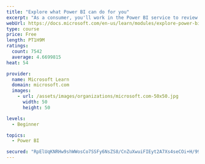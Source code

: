 ```yaml
---
title: "Explore what Power BI can do for you"
excerpt: "As a consumer, you'll work in the Power BI service to review and interact with content that has been shared with you. This module provides the foundational information that you need to work effectively in the Power BI service."
webUrl: https://docs.microsoft.com/en-us/learn/modules/explore-power-bi-service/
type: course
price: Free
length: PT1H9M
ratings:
  count: 7542
  average: 4.6699815
heat: 54

provider:
  name: Microsoft Learn
  domain: microsoft.com
  images:
    - url: /assets/images/organizations/microsoft.com-50x50.jpg
      width: 50
      height: 50

levels:
  - Beginner

topics:
  - Power BI

secured: "RpElUqKNRHw9shWWosCo7SSFy6NsZS8/CnZuXwuiFIEyt2A7Xs4seCOi+H/99lTOwSngGgy5sbqnS/oqgg64Wva6SD5lfEANGM9k8BDM+iZLzXn4vqucwK2A7yinG/KoAeiMYjiHcsOUOc5kP7WyKnkhchjFRZysscYzVod+uYM8Oriyp4Mza/CarGminLWYvfU0Aa5oIMenGna8GoUX2Dpw71zXTantzoCHMCsnRzRX0evugWR7X60/gajHm4SX99Ap8ySuyueZ3n8yyqVH+CvlFp6Gm1M+f+Ka8PdndGSULx9PQe3uf6E2W/gBo6f3VUyslAbUqHy1C79nG8OUsiOuozDlhVdA4nAo/HdpjmfT8ufVINCBp5Zlqp3fAsGU6UJmfF+brKB04aimR1USxqLWlzzTtWRmz09rT0i733w=;c7AT7LMsRVeFL9qSADqoTQ=="
---
```


